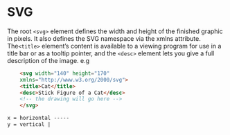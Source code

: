 # SVG

The root `<svg>` element defines the width and height of the finished graphic in
pixels. It also defines the SVG namespace via the xmlns attribute. The`<title>` element’s
content is available to a viewing program for use in a title bar or as a tooltip pointer, and
the `<desc>` element lets you give a full description of the image.
e.g

```html
    <svg width="140" height="170"
    xmlns="http://www.w3.org/2000/svg">
    <title>Cat</title>
    <desc>Stick Figure of a Cat</desc>
    <!-- the drawing will go here -->
    </svg>

x = horizontal -----
y = vertical |
